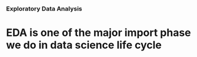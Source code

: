 ### Exploratory Data Analysis
 
# EDA is one of the major import phase we do in data science life cycle 
